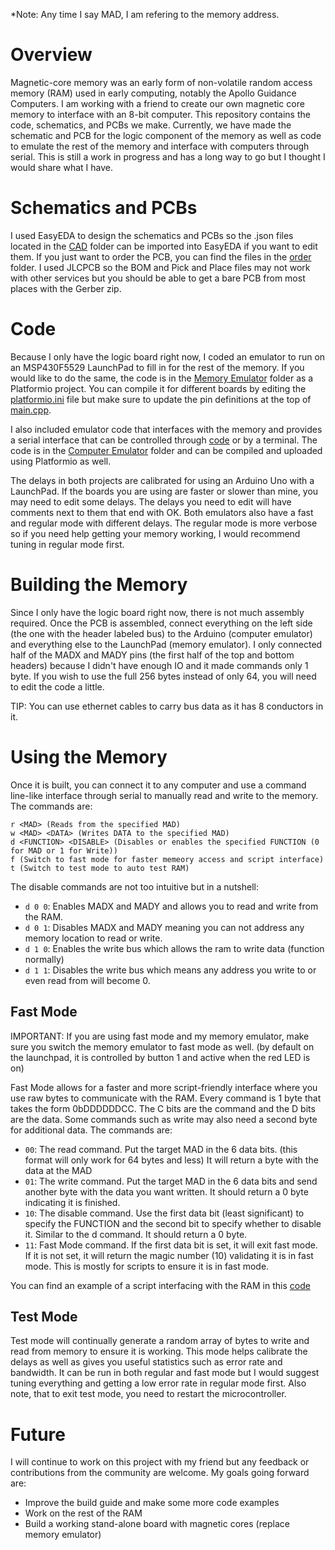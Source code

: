 *Note: Any time I say MAD, I am refering to the memory address.

# Overview

Magnetic-core memory was an early form of non-volatile random access memory (RAM) used in early computing, notably the Apollo Guidance Computers. I am working with a friend to create our own magnetic core memory to interface with an 8-bit computer. This repository contains the code, schematics, and PCBs we make. Currently, we have made the schematic and PCB for the logic component of the memory as well as code to emulate the rest of the memory and interface with computers through serial. This is still a work in progress and has a long way to go but I thought I would share what I have.

# Schematics and PCBs

I used EasyEDA to design the schematics and PCBs so the .json files located in the [CAD](./CAD/) folder can be imported into EasyEDA if you want to edit them. If you just want to order the PCB, you can find the files in the [order](./CAD/EasyEDA/Logic/order/) folder. I used JLCPCB so the BOM and Pick and Place files may not work with other services but you should be able to get a bare PCB from most places with the Gerber zip.

# Code

Because I only have the logic board right now, I coded an emulator to run on an MSP430F5529 LaunchPad to fill in for the rest of the memory. If you would like to do the same, the code is in the [Memory Emulator](./Code/Memory%20Emulator/) folder as a Platformio project. You can compile it for different boards by editing the [platformio.ini](/Code/Memory%20Emulator/platformio.ini) file but make sure to update the pin definitions at the top of [main.cpp](/Code/Memory%20Emulator/src/main.cpp).

I also included emulator code that interfaces with the memory and provides a serial interface that can be controlled through [code](./Code/serial_interface.py) or by a terminal. The code is in the [Computer Emulator](./Code/Computer%20Emulator/) folder and can be compiled and uploaded using Platformio as well. 

The delays in both projects are calibrated for using an Arduino Uno with a LaunchPad. If the boards you are using are faster or slower than mine, you may need to edit some delays. The delays you need to edit will have comments next to them that end with OK. Both emulators also have a fast and regular mode with different delays. The regular mode is more verbose so if you need help getting your memory working, I would recommend tuning in regular mode first.

# Building the Memory

Since I only have the logic board right now, there is not much assembly required. Once the PCB is assembled, connect everything on the left side (the one with the header labeled bus) to the Arduino (computer emulator) and everything else to the LaunchPad (memory emulator). I only connected half of the MADX and MADY pins (the first half of the top and bottom headers) because I didn't have enough IO and it made commands only 1 byte. If you wish to use the full 256 bytes instead of only 64, you will need to edit the code a little.

TIP: You can use ethernet cables to carry bus data as it has 8 conductors in it.

# Using the Memory

Once it is built, you can connect it to any computer and use a command line-like interface through serial to manually read and write to the memory. The commands are:
```
r <MAD> (Reads from the specified MAD)
w <MAD> <DATA> (Writes DATA to the specified MAD)
d <FUNCTION> <DISABLE> (Disables or enables the specified FUNCTION (0 for MAD or 1 for Write))
f (Switch to fast mode for faster memeory access and script interface)
t (Switch to test mode to auto test RAM)
```
The disable commands are not too intuitive but in a nutshell:

* ```d 0 0```: Enables MADX and MADY and allows you to read and write from the RAM.
* ```d 0 1```: Disables MADX and MADY meaning you can not address any memory location to read or write.
* ```d 1 0```: Enables the write bus which allows the ram to write data (function normally)
* ```d 1 1```: Disables the write bus which means any address you write to or even read from will become 0. 

## Fast Mode
IMPORTANT: If you are using fast mode and my memory emulator, make sure you switch the memory emulator to fast mode as well. (by default on the launchpad, it is controlled by button 1 and active when the red LED is on)

Fast Mode allows for a faster and more script-friendly interface where you use raw bytes to communicate with the RAM. Every command is 1 byte that takes the form 0bDDDDDDCC. The C bits are the command and the D bits are the data. Some commands such as write may also need a second byte for additional data. The commands are:
* ```00```: The read command. Put the target MAD in the 6 data bits. (this format will only work for 64 bytes and less) It will return a byte with the data at the MAD
* ```01```: The write command. Put the target MAD in the 6 data bits and send another byte with the data you want written. It should return a 0 byte indicating it is finished.
* ```10```: The disable command. Use the first data bit (least significant) to specify the FUNCTION and the second bit to specify whether to disable it. Similar to the d command. It should return a 0 byte.
* ```11```: Fast Mode command. If the first data bit is set, it will exit fast mode. If it is not set, it will return the magic number (10) validating it is in fast mode. This is mostly for scripts to ensure it is in fast mode.

You can find an example of a script interfacing with the RAM in this [code](./Code/serial_interface.py)

## Test Mode
Test mode will continually generate a random array of bytes to write and read from memory to ensure it is working. This mode helps calibrate the delays as well as gives you useful statistics such as error rate and bandwidth. It can be run in both regular and fast mode but I would suggest tuning everything and getting a low error rate in regular mode first. Also note, that to exit test mode, you need to restart the microcontroller.

# Future
I will continue to work on this project with my friend but any feedback or contributions from the community are welcome. My goals going forward are:
* Improve the build guide and make some more code examples
* Work on the rest of the RAM
* Build a working stand-alone board with magnetic cores (replace memory emulator)
